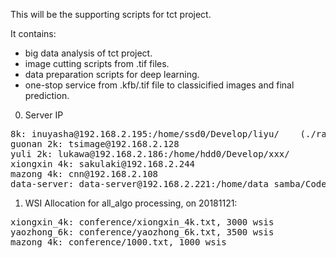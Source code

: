 This will be the supporting scripts for tct project.

It contains:  
 - big data analysis of tct project.
 - image cutting scripts from .tif files.
 - data preparation scripts for deep learning.
 - one-stop service from .kfb/.tif file to classicified images and final prediction.


0. Server IP
<pre>
8k: inuyasha@192.168.2.195:/home/ssd0/Develop/liyu/    (./raid_set.sh)
guonan 2k: tsimage@192.168.2.128
yuli 2k: lukawa@192.168.2.186:/home/hdd0/Develop/xxx/
xiongxin 4k: sakulaki@192.168.2.244
mazong 4k: cnn@192.168.2.108
data-server: data-server@192.168.2.221:/home/data_samba/Code_by_yuli/
</pre>

1. WSI Allocation for all_algo processing, on 20181121:
<pre>
xiongxin_4k: conference/xiongxin_4k.txt, 3000 wsis
yaozhong_6k: conference/yaozhong_6k.txt, 3500 wsis
mazong_4k: conference/1000.txt, 1000 wsis
</pre>